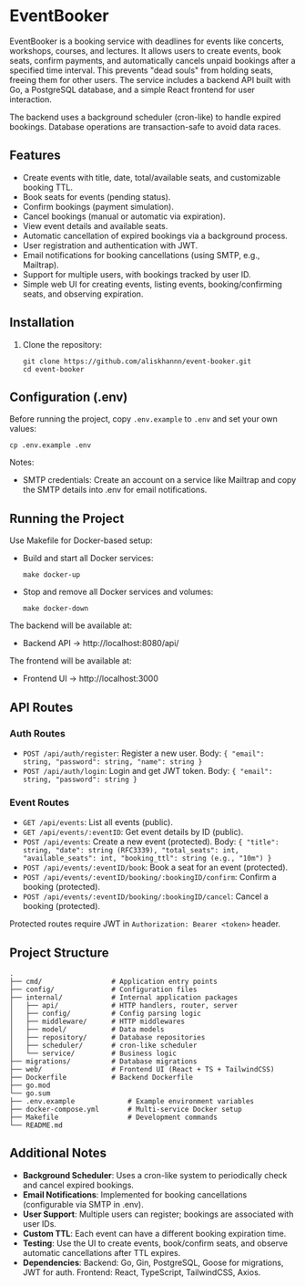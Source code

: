# EventBooker

EventBooker is a booking service with deadlines for events like concerts, workshops, courses, and lectures. It allows users to create events, book seats, confirm payments, and automatically cancels unpaid bookings after a specified time interval. This prevents "dead souls" from holding seats, freeing them for other users. The service includes a backend API built with Go, a PostgreSQL database, and a simple React frontend for user interaction.

The backend uses a background scheduler (cron-like) to handle expired bookings. Database operations are transaction-safe to avoid data races.

## Features

- Create events with title, date, total/available seats, and customizable booking TTL.
- Book seats for events (pending status).
- Confirm bookings (payment simulation).
- Cancel bookings (manual or automatic via expiration).
- View event details and available seats.
- Automatic cancellation of expired bookings via a background process.
- User registration and authentication with JWT.
- Email notifications for booking cancellations (using SMTP, e.g., Mailtrap).
- Support for multiple users, with bookings tracked by user ID.
- Simple web UI for creating events, listing events, booking/confirming seats, and observing expiration.

## Installation

1. Clone the repository:
   ```
   git clone https://github.com/aliskhannn/event-booker.git
   cd event-booker
   ```

## Configuration (.env)

Before running the project, copy `.env.example` to `.env` and set your own values:

```
cp .env.example .env
```

Notes:
- SMTP credentials: Create an account on a service like Mailtrap and copy the SMTP details into .env for email notifications.

## Running the Project

Use Makefile for Docker-based setup:

- Build and start all Docker services:
  ```
  make docker-up
  ```

- Stop and remove all Docker services and volumes:
  ```
  make docker-down
  ```

The backend will be available at:
- Backend API → http://localhost:8080/api/

The frontend will be available at:
- Frontend UI → http://localhost:3000

## API Routes

### Auth Routes
- `POST /api/auth/register`: Register a new user. Body: `{ "email": string, "password": string, "name": string }`
- `POST /api/auth/login`: Login and get JWT token. Body: `{ "email": string, "password": string }`

### Event Routes
- `GET /api/events`: List all events (public).
- `GET /api/events/:eventID`: Get event details by ID (public).
- `POST /api/events`: Create a new event (protected). Body: `{ "title": string, "date": string (RFC3339), "total_seats": int, "available_seats": int, "booking_ttl": string (e.g., "10m") }`
- `POST /api/events/:eventID/book`: Book a seat for an event (protected).
- `POST /api/events/:eventID/booking/:bookingID/confirm`: Confirm a booking (protected).
- `POST /api/events/:eventID/booking/:bookingID/cancel`: Cancel a booking (protected).

Protected routes require JWT in `Authorization: Bearer <token>` header.

## Project Structure

```
.
├── cmd/                 # Application entry points
├── config/              # Configuration files
├── internal/            # Internal application packages
│   ├── api/             # HTTP handlers, router, server
│   ├── config/          # Config parsing logic
│   ├── middleware/      # HTTP middlewares
│   ├── model/           # Data models
│   ├── repository/      # Database repositories
│   ├── scheduler/       # cron-like scheduler
│   └── service/         # Business logic
├── migrations/          # Database migrations
├── web/                 # Frontend UI (React + TS + TailwindCSS)
├── Dockerfile           # Backend Dockerfile
├── go.mod
└── go.sum
├── .env.example             # Example environment variables
├── docker-compose.yml       # Multi-service Docker setup
├── Makefile                 # Development commands
└── README.md
```

## Additional Notes

- **Background Scheduler**: Uses a cron-like system to periodically check and cancel expired bookings.
- **Email Notifications**: Implemented for booking cancellations (configurable via SMTP in .env).
- **User Support**: Multiple users can register; bookings are associated with user IDs.
- **Custom TTL**: Each event can have a different booking expiration time.
- **Testing**: Use the UI to create events, book/confirm seats, and observe automatic cancellations after TTL expires.
- **Dependencies**: Backend: Go, Gin, PostgreSQL, Goose for migrations, JWT for auth. Frontend: React, TypeScript, TailwindCSS, Axios.